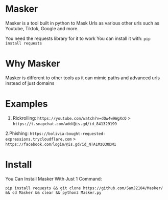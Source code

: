 # Masker

Masker is a tool built in python to Mask Urls as various other urls such as Youtube, Tiktok, Google and more.

You need the requests library for it to work
You can install it with:
```pip install requests```

# Why Masker

Masker is different to other tools as it can mimic paths and advanced urls instead of just domains

# Examples
1. Rickrolling: ```https://youtube.com/watch?v=dQw4w9WgXcQ``` > ```https://t.snapchat.comⳆaddⳆ@is.gd/id_841329199```

2.Phishing:
```https://bolivia-bought-requested-expressions.trycloudflare.com``` > ```https://facebook.comⳆloginⳆ@is.gd/id_NTA1MzQ3ODM1```
# Install

You Can Install Masker With Just 1 Command:

```pip install requests && git clone https://github.com/SamJ2104/Masker/ && cd Masker && clear && python3 Masker.py```
